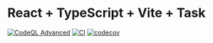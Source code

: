 # React + TypeScript + Vite + Task

[![CodeQL Advanced](https://github.com/n4en/vite-react-taskfile/actions/workflows/codeql.yml/badge.svg?branch=main)](https://github.com/n4en/vite-react-taskfile/actions/workflows/codeql.yml)
[![CI](https://github.com/n4en/vite-react-taskfile/actions/workflows/ci.yml/badge.svg?branch=main)](https://github.com/n4en/vite-react-taskfile/actions/workflows/ci.yml)
[![codecov](https://codecov.io/github/n4en/vite-react-taskfile/branch/main/graph/badge.svg?token=MIQKDHW925)](https://codecov.io/github/n4en/vite-react-taskfile)
